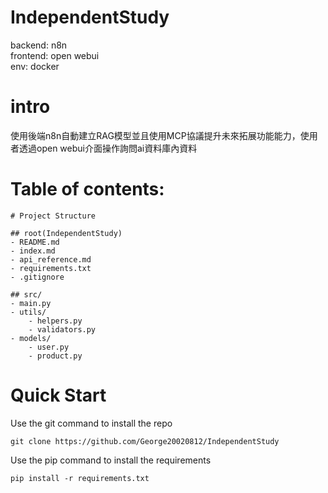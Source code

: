 # IndependentStudy
backend: n8n  
frontend: open webui  
env: docker  
# intro
使用後端n8n自動建立RAG模型並且使用MCP協議提升未來拓展功能能力，使用者透過open webui介面操作詢問ai資料庫內資料  

# Table of contents:
```
# Project Structure

## root(IndependentStudy)
- README.md
- index.md
- api_reference.md
- requirements.txt
- .gitignore

## src/
- main.py
- utils/
    - helpers.py
    - validators.py
- models/
    - user.py
    - product.py
```
# Quick Start
Use the git command to install the repo
```
git clone https://github.com/George20020812/IndependentStudy
```
Use the pip command to install the requirements
```
pip install -r requirements.txt
```
